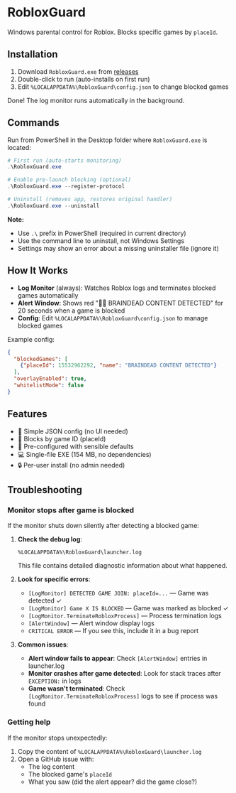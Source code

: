 # RobloxGuard

Windows parental control for Roblox. Blocks specific games by `placeId`.

## Installation

1. Download `RobloxGuard.exe` from [releases](https://github.com/edemarest/RobloxGuard/releases)
2. Double-click to run (auto-installs on first run)
3. Edit `%LOCALAPPDATA%\RobloxGuard\config.json` to change blocked games

Done! The log monitor runs automatically in the background.

## Commands

Run from PowerShell in the Desktop folder where `RobloxGuard.exe` is located:

```powershell
# First run (auto-starts monitoring)
.\RobloxGuard.exe

# Enable pre-launch blocking (optional)
.\RobloxGuard.exe --register-protocol

# Uninstall (removes app, restores original handler)
.\RobloxGuard.exe --uninstall
```

**Note:** 
- Use `.\` prefix in PowerShell (required in current directory)
- Use the command line to uninstall, not Windows Settings
- Settings may show an error about a missing uninstaller file (ignore it)

## How It Works

- **Log Monitor** (always): Watches Roblox logs and terminates blocked games automatically
- **Alert Window**: Shows red "🧠❌ BRAINDEAD CONTENT DETECTED" for 20 seconds when a game is blocked
- **Config**: Edit `%LOCALAPPDATA%\RobloxGuard\config.json` to manage blocked games

Example config:

```json
{
  "blockedGames": [
    {"placeId": 15532962292, "name": "BRAINDEAD CONTENT DETECTED"}
  ],
  "overlayEnabled": true,
  "whitelistMode": false
}
```

## Features

- 🎯 Simple JSON config (no UI needed)
- 🚫 Blocks by game ID (placeId)
- 📝 Pre-configured with sensible defaults
- 💻 Single-file EXE (154 MB, no dependencies)
- 🔒 Per-user install (no admin needed)

## Troubleshooting

### Monitor stops after game is blocked

If the monitor shuts down silently after detecting a blocked game:

1. **Check the debug log**:
   ```
   %LOCALAPPDATA%\RobloxGuard\launcher.log
   ```
   This file contains detailed diagnostic information about what happened.

2. **Look for specific errors**:
   - `[LogMonitor] DETECTED GAME JOIN: placeId=...` — Game was detected ✓
   - `[LogMonitor] Game X IS BLOCKED` — Game was marked as blocked ✓
   - `[LogMonitor.TerminateRobloxProcess]` — Process termination logs
   - `[AlertWindow]` — Alert window display logs
   - `CRITICAL ERROR` — If you see this, include it in a bug report

3. **Common issues**:
   - **Alert window fails to appear**: Check `[AlertWindow]` entries in launcher.log
   - **Monitor crashes after game detected**: Look for stack traces after `EXCEPTION:` in logs
   - **Game wasn't terminated**: Check `[LogMonitor.TerminateRobloxProcess]` logs to see if process was found

### Getting help

If the monitor stops unexpectedly:
1. Copy the content of `%LOCALAPPDATA%\RobloxGuard\launcher.log`
2. Open a GitHub issue with:
   - The log content
   - The blocked game's `placeId`
   - What you saw (did the alert appear? did the game close?)

`````
